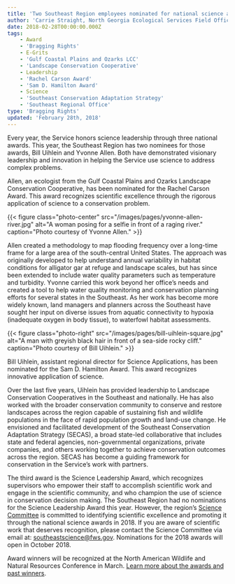```yaml
---
title: 'Two Southeast Region employees nominated for national science awards'
author: 'Carrie Straight, North Georgia Ecological Services Field Office'
date: 2018-02-28T00:00:00.000Z
tags:
    - Award
    - 'Bragging Rights'
    - E-Grits
    - 'Gulf Coastal Plains and Ozarks LCC'
    - 'Landscape Conservation Cooperative'
    - Leadership
    - 'Rachel Carson Award'
    - 'Sam D. Hamilton Award'
    - Science
    - 'Southeast Conservation Adaptation Strategy'
    - 'Southeast Regional Office'
type: 'Bragging Rights'
updated: 'February 28th, 2018'
---
```


Every year, the Service honors science leadership through three national awards. This year, the Southeast Region has two nominees for those awards, Bill Uihlein and Yvonne Allen. Both have demonstrated visionary leadership and innovation in helping the Service use science to address complex problems.

Allen, an ecologist from the Gulf Coastal Plains and Ozarks Landscape Conservation Cooperative, has been nominated for the Rachel Carson Award. This award recognizes scientific excellence through the rigorous application of science to a conservation problem.

{{< figure class="photo-center" src="/images/pages/yvonne-allen-river.jpg" alt="A woman posing for a selfie in front of a raging river." caption="Photo courtesy of Yvonne Allen." >}}

Allen  created a methodology to map flooding frequency over a long-time frame for a large area of the south-central United States.  The approach was originally developed to help understand annual variability in habitat conditions for alligator gar at refuge and landscape scales, but has since been extended to include water quality parameters such as temperature and turbidity.  Yvonne carried this work beyond her office’s needs and created a tool to help water quality monitoring and conservation planning efforts for several states in the Southeast.  As her work has become more widely known, land managers and planners across the Southeast have sought her input on diverse issues from aquatic connectivity to hypoxia (inadequate oxygen in body tissue), to waterfowl habitat assessments.

{{< figure class="photo-right" src="/images/pages/bill-uihlein-square.jpg" alt="A man with greyish black hair in front of a sea-side rocky cliff." caption="Photo courtesy of Bill Uihlein." >}}

Bill Uihlein, assistant regional director for Science Applications, has been nominated for the Sam D. Hamilton Award. This award recognizes innovative application of science.

Over the last five years, Uihlein has provided leadership to Landscape Conservation Cooperatives in the Southeast and nationally. He has also worked with the broader conservation community to conserve and restore landscapes across the region capable of sustaining fish and wildlife populations in the face of rapid population growth and land-use change.  He envisioned and facilitated development of the Southeast Conservation Adaptation Strategy (SECAS), a broad state-led collaborative that includes state and federal agencies, non-governmental organizations, private companies, and others working together to achieve conservation outcomes across the region. SECAS has become a guiding framework for conservation in the Service’s work with partners. 

The third award is the Science Leadership Award, which recognizes supervisors who empower their staff to accomplish scientific work and engage in the scientific community, and who champion the use of science in conservation decision making.  The Southeast Region had no nominations for the Science Leadership Award this year. However, the region’s [Science Committee](https://www.fws.gov/southeast/science/committee/) is committed to identifying scientific excellence and promoting it through the national science awards in 2018. If you are aware of scientific work that deserves recognition, please contact the Science Committee via email at: [southeastscience@fws.gov](mailto:southeastscience@fws.gov).  Nominations for the 2018 awards will open in October 2018.

Award winners will be recognized at the North American Wildlife and Natural Resources Conference in March. [Learn more about the awards and past winners](https://www.fws.gov/science/awards.html). 
